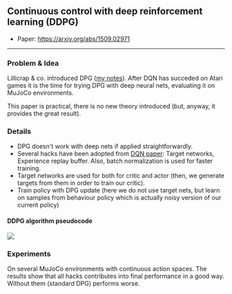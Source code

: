 ## Continuous control with deep reinforcement learning (DDPG)

* Paper: https://arxiv.org/abs/1509.02971

-----

### Problem & Idea

Lillicrap & co. introduced DPG ([my notes](https://github.com/persiyanov/just-paper-notes/blob/master/dpg.md)). After DQN has succeded on Atari games it is the time for trying DPG with deep neural nets, evaluating it on MuJoCo environments. 

This paper is practical, there is no new theory introduced (but, anyway, it provides the great result).

### Details

* DPG doesn't work with deep nets if applied straightforwardly.
* Several hacks have been adopted from [DQN paper](https://arxiv.org/abs/1312.5602): Target networks, Experience replay buffer. Also, batch normalization is used for faster training.
* Target networks are used for both for critic and actor (then, we generate targets from them in order to train our critic).
* Train policy with DPG update (here we do not use target nets, but learn on samples from behaviour policy which is actually
noisy version of our current policy)

#### DDPG algorithm pseudocode

![](https://image.prntscr.com/image/kPRlslstTSSWwENsCSEFUQ.png)

### Experiments

On several MuJoCo environments with continuous action spaces. The results show that all hacks contributes into final performance in a good way. Without them (standard DPG) performs worse.
